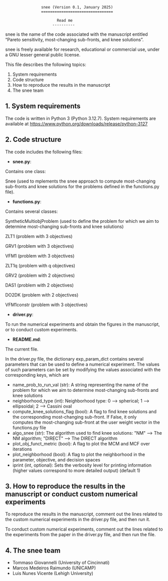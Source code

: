 					snee (Version 0.1, January 2025)
					================================
		  
						   Read me
						 ----------


snee is the name of the code associated with the manuscript entitled “Pareto sensitivity, 
most-changing sub-fronts, and knee solutions”.


snee is freely available for research, educational or commercial use, 
under a GNU lesser general public license.


This file describes the following topics:

1. System requirements
2. Code structure
3. How to reproduce the results in the manuscript
4. The snee team 


## 1. System requirements

The code is written in Python 3 (Python 3.12.7). System requirements are available at 
https://www.python.org/downloads/release/python-3127


## 2. Code structure

The code includes the following files:

  - **snee.py**: 
  
  Contains one class: 
	
 Snee (used to mplements the snee approach to compute most-changing sub-fronts and knee solutions for the problems defined in the functions.py file).

  - **functions.py**:	
  
  Contains several classes:
  
  SyntheticMultiobjProblem (used to define the problem for which we aim to determine most-changing sub-fronts and knee solutions)
	
ZLT1 (problem with 3 objectives)

GRV1 (problem with 3 objectives)

VFM1 (problem with 3 objectives)

ZLT1q (problem with q objectives)

GRV2 (problem with 2 objectives)

DAS1 (problem with 2 objectives) 

DO2DK (problem with 2 objectives) 

VFM1constr (problem with 3 objectives)

  - **driver.py**:
         
  To run the numerical experiments and obtain the figures in the manuscript, or to conduct custom experiments.

  - **README.md**:    
  
  The current file.
  
 
In the driver.py file, the dictionary exp_param_dict contains several parameters that can be used to define 
a numerical experiment. The values of such parameters can be set by modifying the values associated with the
corresponding keys, which are

   * name_prob_to_run_val (str):           A string representing the name of the problem for which we aim to determine most-changing sub-fronts and knee solutions	      
   * neighborhood_type (int):              Neighborhood type: 0 --> spherical; 1 --> ellipsoidal; 2 --> Cassini oval
   * compute_knee_solutions_flag (bool):   A flag to find knee solutions and the corresponding most-changing sub-front. If False, it only       
                                         computes the most-changing sub-front at the user weight vector in the functions.py file
   * algo_snee (str):                      The algorithm used to find knee solutions: "NM" --> The NM algorithm; "DIRECT" --> The DIRECT algorithm
   * plot_obj_funct_metric (bool):         A flag to plot the MCM and MCF over iterations
   * plot_neighborhood (bool):             A flag to plot the neighborhood in the parameter, objective, and decision spaces
   * iprint (int, optional):               Sets the verbosity level for printing information (higher values correspond to more detailed output) (default 1) 


## 3. How to reproduce the results in the manuscript or conduct custom numerical experiments

To reproduce the results in the manuscript, comment out the lines related to the custom numerical experiments in the driver.py file, and then run it.

To conduct custom numerical experiments, comment out the lines related to the experiments from the paper in the driver.py file, and then run the file. 


## 4. The snee team 

   - Tommaso Giovannelli (University of Cincinnati)
   - Marcos Medeiros Raimundo (UNICAMP)
   - Luis Nunes Vicente (Lehigh University)



